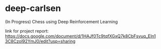 # deep-carlsen
(In Progress)
Chess using Deep Reinforcement Learning

link for project report: https://docs.google.com/document/d/1HAJf0Tc9tqfXGxQ7k8CbFsvuq_EIn13C8Czol92YmJ0/edit?usp=sharing
